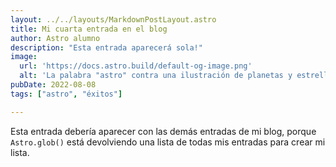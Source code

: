 ```yaml
---
layout: ../../layouts/MarkdownPostLayout.astro
title: Mi cuarta entrada en el blog
author: Astro alumno
description: "Esta entrada aparecerá sola!"
image:
  url: 'https://docs.astro.build/default-og-image.png'
  alt: 'La palabra "astro" contra una ilustración de planetas y estrellas.'
pubDate: 2022-08-08
tags: ["astro", "éxitos"]

---
```


Esta entrada debería aparecer con las demás entradas de mi blog, porque `Astro.glob()` está devolviendo una lista de todas mis entradas para crear mi lista.